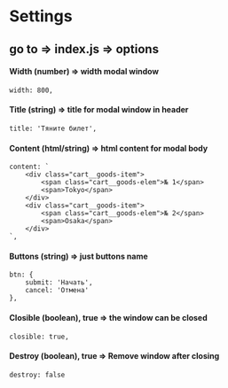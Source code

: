 # Settings
## go to => index.js => options
#### Width (number) => width modal window
    width: 800,
#### Title (string) => title for modal window in header
    title: 'Тяните билет',
#### Content (html/string) => html content for modal body
    content: `
        <div class="cart__goods-item">
            <span class="cart__goods-elem">№ 1</span>
            <span>Tokyo</span>
        </div>
        <div class="cart__goods-item">
            <span class="cart__goods-elem">№ 2</span>
            <span>Osaka</span>
        </div>
    `,
#### Buttons (string) => just buttons name
    btn: {
        submit: 'Начать',
        cancel: 'Отмена'
    },
#### Closible (boolean), true => the window can be closed
    closible: true,
#### Destroy (boolean), true => Remove window after closing
    destroy: false
